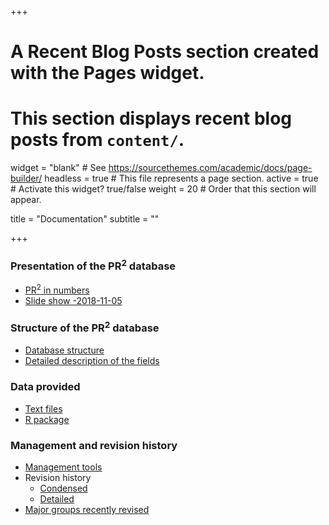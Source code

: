 +++
# A Recent Blog Posts section created with the Pages widget.
# This section displays recent blog posts from `content/`.

widget = "blank"  # See https://sourcethemes.com/academic/docs/page-builder/
headless = true  # This file represents a page section.
active = true  # Activate this widget? true/false
weight = 20  # Order that this section will appear.

title = "Documentation"
subtitle = ""

+++

### Presentation of the PR<sup>2</sup> database
* [PR<sup>2</sup> in numbers](./documentation/pr2_stats/)
* [Slide show -2018-11-05](./documentation/pr2-presentation/)

### Structure of the PR<sup>2</sup> database
* [Database structure](./documentation/pr2-structure/)
* [Detailed description of the fields](./documentation/pr2-fields/)

### Data provided
* [Text files](./documentation/pr2-files/)
* [R package](./documentation/pr2-R-package/)

### Management and revision history
* [Management tools](./documentation/pr2-management/)
* Revision history
  * [Condensed](./documentation/pr2-revision-history-condensed/)
  * [Detailed](./documentation/pr2-revision-history-detailed/)
* [Major groups recently revised](./documentation/pr2-taxonomic-groups/)
